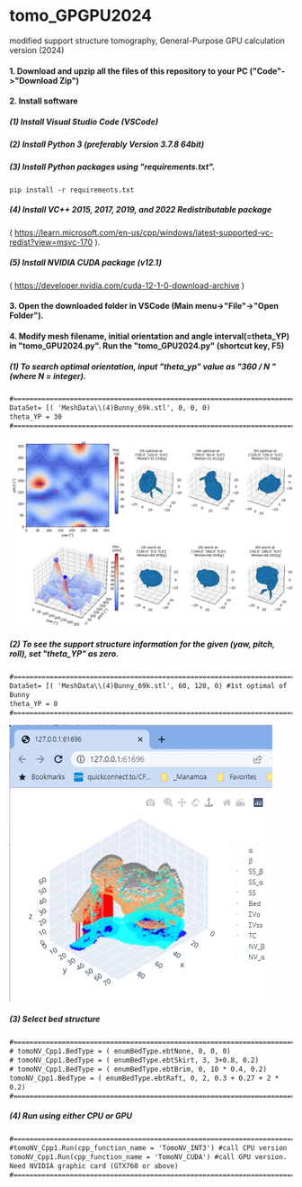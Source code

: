 # tomo_GPGPU2024
modified support structure tomography, General-Purpose GPU calculation version (2024)

#### 1. Download and upzip all the files of this repository to your PC ("Code"->"Download Zip")

#### 2. Install software
#####    (1) Install Visual Studio Code (VSCode)
#####    (2) Install Python 3 (preferably Version 3.7.8 64bit)
#####    (3) Install Python packages using "requirements.txt".
```
pip install -r requirements.txt
```
#####    (4) Install VC++ 2015, 2017, 2019, and 2022 Redistributable package
( https://learn.microsoft.com/en-us/cpp/windows/latest-supported-vc-redist?view=msvc-170 ).

#####    (5) Install NVIDIA CUDA package (v12.1)
( https://developer.nvidia.com/cuda-12-1-0-download-archive )

#### 3. Open the downloaded folder in VSCode (Main menu->"File"->"Open Folder"). 

#### 4. Modify  mesh filename,  initial orientation and angle interval(=theta_YP) in "tomo_GPU2024.py".  Run the "tomo_GPU2024.py" (shortcut key, F5)

#####    (1) To search optimal orientation, input "theta_yp" value as "360 / N " (where N = integer).
```
#=========================================================================================
DataSet= [( 'MeshData\\(4)Bunny_69k.stl', 0, 0, 0)
theta_YP = 30
#=========================================================================================
```
![TomoNV_logo](./Tomo_MeshData/pics/fig1.jpg)

#####    (2) To see the support structure information for the given (yaw, pitch, roll), set "theta_YP" as zero.
```
#=========================================================================================
DataSet= [( 'MeshData\\(4)Bunny_69k.stl', 60, 120, 0) #1st optimal of Bunny
theta_YP = 0
#=========================================================================================
```
![TomoNV_logo](./Tomo_MeshData/pics/fig2.jpg)

#####    (3) Select bed structure 
```
#=========================================================================================
# tomoNV_Cpp1.BedType = ( enumBedType.ebtNone, 0, 0, 0)
# tomoNV_Cpp1.BedType = ( enumBedType.ebtSkirt, 3, 3+0.8, 0.2)
# tomoNV_Cpp1.BedType = ( enumBedType.ebtBrim, 0, 10 * 0.4, 0.2)
tomoNV_Cpp1.BedType = ( enumBedType.ebtRaft, 0, 2, 0.3 + 0.27 + 2 * 0.2)
#=========================================================================================
```

#####    (4) Run using either CPU or GPU 
```
#=========================================================================================
#tomoNV_Cpp1.Run(cpp_function_name = 'TomoNV_INT3') #call CPU version
tomoNV_Cpp1.Run(cpp_function_name = 'TomoNV_CUDA') #call GPU version. Need NVIDIA graphic card (GTX760 or above)
#=========================================================================================
```


